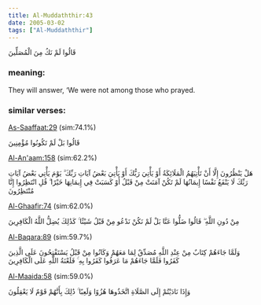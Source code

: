 ```yaml
---
title: Al-Muddaththir:43
date: 2005-03-02
tags: ["Al-Muddaththir"]
---
```

قَالُوا لَمْ نَكُ مِنَ الْمُصَلِّينَ
### meaning: 
They will answer, ‘We were not among those who prayed.
### similar verses: 

[As-Saaffaat:29](/37/29) (sim:74.1%)

قَالُوا بَلْ لَمْ تَكُونُوا مُؤْمِنِينَ

[Al-An'aam:158](/6/158) (sim:62.2%)

هَلْ يَنْظُرُونَ إِلَّا أَنْ تَأْتِيَهُمُ الْمَلَائِكَةُ أَوْ يَأْتِيَ رَبُّكَ أَوْ يَأْتِيَ بَعْضُ آيَاتِ رَبِّكَ ۗ يَوْمَ يَأْتِي بَعْضُ آيَاتِ رَبِّكَ لَا يَنْفَعُ نَفْسًا إِيمَانُهَا لَمْ تَكُنْ آمَنَتْ مِنْ قَبْلُ أَوْ كَسَبَتْ فِي إِيمَانِهَا خَيْرًا ۗ قُلِ انْتَظِرُوا إِنَّا مُنْتَظِرُونَ

[Al-Ghaafir:74](/40/74) (sim:62.0%)

مِنْ دُونِ اللَّهِ ۖ قَالُوا ضَلُّوا عَنَّا بَلْ لَمْ نَكُنْ نَدْعُو مِنْ قَبْلُ شَيْئًا ۚ كَذَٰلِكَ يُضِلُّ اللَّهُ الْكَافِرِينَ

[Al-Baqara:89](/2/89) (sim:59.7%)

وَلَمَّا جَاءَهُمْ كِتَابٌ مِنْ عِنْدِ اللَّهِ مُصَدِّقٌ لِمَا مَعَهُمْ وَكَانُوا مِنْ قَبْلُ يَسْتَفْتِحُونَ عَلَى الَّذِينَ كَفَرُوا فَلَمَّا جَاءَهُمْ مَا عَرَفُوا كَفَرُوا بِهِ ۚ فَلَعْنَةُ اللَّهِ عَلَى الْكَافِرِينَ

[Al-Maaida:58](/5/58) (sim:59.0%)

وَإِذَا نَادَيْتُمْ إِلَى الصَّلَاةِ اتَّخَذُوهَا هُزُوًا وَلَعِبًا ۚ ذَٰلِكَ بِأَنَّهُمْ قَوْمٌ لَا يَعْقِلُونَ
